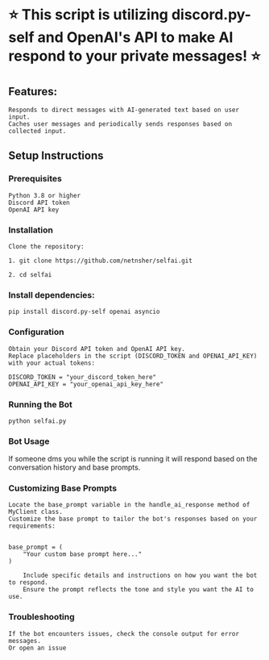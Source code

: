 # ⭐ This script is utilizing discord.py-self and OpenAI's API to make AI respond to your private messages! ⭐

## Features: 
    Responds to direct messages with AI-generated text based on user input.
    Caches user messages and periodically sends responses based on collected input.

## Setup Instructions
### Prerequisites

    Python 3.8 or higher
    Discord API token
    OpenAI API key

### Installation

    Clone the repository:
    
    1. git clone https://github.com/netnsher/selfai.git
    
    2. cd selfai

### Install dependencies:

    pip install discord.py-self openai asyncio

### Configuration

    Obtain your Discord API token and OpenAI API key.
    Replace placeholders in the script (DISCORD_TOKEN and OPENAI_API_KEY) with your actual tokens:

    DISCORD_TOKEN = "your_discord_token_here"
    OPENAI_API_KEY = "your_openai_api_key_here"

### Running the Bot
``` python selfai.py ```
### Bot Usage

  
  If someone dms you while  the script is running it will respond based on the conversation history and base prompts.

### Customizing Base Prompts

    Locate the base_prompt variable in the handle_ai_response method of MyClient class.
    Customize the base prompt to tailor the bot's responses based on your requirements:


    base_prompt = (
        "Your custom base prompt here..."
    )

        Include specific details and instructions on how you want the bot to respond.
        Ensure the prompt reflects the tone and style you want the AI to use.

### Troubleshooting

    If the bot encounters issues, check the console output for error messages.
    Or open an issue 

